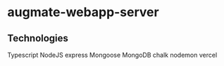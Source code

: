 # augmate-webapp-server

## Technologies

Typescript
NodeJS
express
Mongoose
MongoDB
chalk
nodemon
vercel